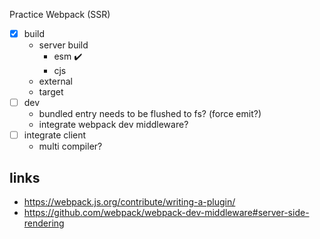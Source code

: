 Practice Webpack (SSR)

- [x] build
  - server build
    - esm ✔️
    - cjs
  - external
  - target
- [ ] dev
  - bundled entry needs to be flushed to fs? (force emit?)
  - integrate webpack dev middleware?
- [ ] integrate client
  - multi compiler?

## links

- https://webpack.js.org/contribute/writing-a-plugin/
- https://github.com/webpack/webpack-dev-middleware#server-side-rendering
